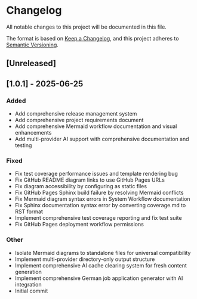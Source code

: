 # Changelog

All notable changes to this project will be documented in this file.

The format is based on [Keep a Changelog](https://keepachangelog.com/en/1.0.0/),
and this project adheres to [Semantic Versioning](https://semver.org/spec/v2.0.0.html).

## [Unreleased]
## [1.0.1] - 2025-06-25

### Added
- Add comprehensive release management system
- Add comprehensive project requirements document
- Add comprehensive Mermaid workflow documentation and visual enhancements
- Add multi-provider AI support with comprehensive documentation and testing

### Fixed
- Fix test coverage performance issues and template rendering bug
- Fix GitHub README diagram links to use GitHub Pages URLs
- Fix diagram accessibility by configuring as static files
- Fix GitHub Pages Sphinx build failure by resolving Mermaid conflicts
- Fix Mermaid diagram syntax errors in System Workflow documentation
- Fix Sphinx documentation syntax error by converting coverage.md to RST format
- Implement comprehensive test coverage reporting and fix test suite
- Fix GitHub Pages deployment workflow permissions

### Other
- Isolate Mermaid diagrams to standalone files for universal compatibility
- Implement multi-provider directory-only output structure
- Implement comprehensive AI cache clearing system for fresh content generation
- Implement comprehensive German job application generator with AI integration
- Initial commit
